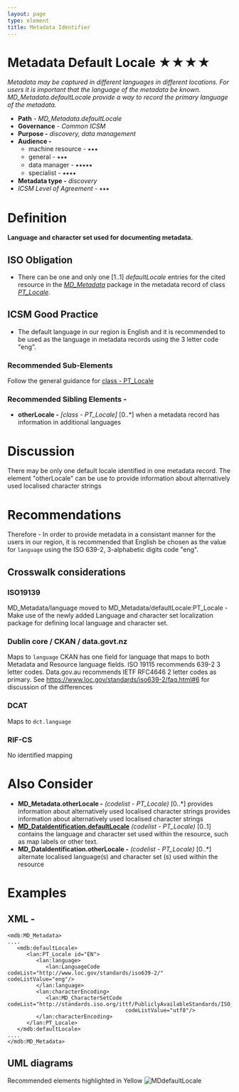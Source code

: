 ```yaml
---
layout: page
type: element
title: Metadata Identifier
---
```

# Metadata Default Locale ★★★★
*Metadata may be captured in different languages in different locations. For users it is important that the language of the metadata be known. MD_Metadata.defaultLocale provide a way to record the primary language of the metadata.*

- **Path** - *MD_Metadata.defaultLocale*
- **Governance** -  *Common ICSM*
- **Purpose -** *discovery, data management*
- **Audience -** 
  - machine resource - ⭑⭑⭑
  - general - ⭑⭑⭑
  - data manager - ⭑⭑⭑⭑⭑
  - specialist - ⭑⭑⭑⭑
- **Metadata type -** *discovery*
- *ICSM Level of Agreement* - ⭑⭑⭑

# Definition 
**Language and character set used for documenting metadata.**

## ISO Obligation 
- There can be one and only one [1..1] *defaultLocale* entries for the cited resource in the  *[MD_Metadata](https://www.loomio.org/d/AniV8zO3/class-md_metadata)* package in the metadata record of class *[PT_Locale](https://www.loomio.org/d/Y8IlUVRL/class-pt_locale)*.  

## ICSM Good Practice  
  - The default language in our region is English and it is recommended to be used as the language in metadata records using the 3 letter code "eng".

### Recommended Sub-Elements 
Follow the general guidance for [class - PT_Locale](https://www.loomio.org/d/Y8IlUVRL/class-pt_locale) 

### Recommended Sibling Elements -  
- **otherLocale -** *[class - PT_Locale]* [0..\*] when a metadata record has information in additional languages


# Discussion 
There may be only one default locale identified in one metadata record.
The element "otherLocale" can be use to provide information about alternatively used localised character strings


# Recommendations 

Therefore - In order to provide metadata in a consistant manner for the users in our region, it is recommended that English be chosen as the value for `language` using the ISO 639-2, 3-alphabetic digits code "eng".

## Crosswalk considerations

### ISO19139
MD_Metadata/language moved to MD_Metadata/defaultLocale:PT_Locale - Make use of the newly added Language and character set localization package for defining local language and character set.

### Dublin core / CKAN / data.govt.nz
Maps to `language`
CKAN has one field for language that maps to both Metadata and Resource language fields. ISO 19115 recommends 639-2 3 letter codes. Data.gov.au recommends IETF RFC4646 2 letter codes as primary. See https://www.loc.gov/standards/iso639-2/faq.html#6 for discussion of the differences

### DCAT
Maps to `dct.language`

### RIF-CS
No identified mapping

# Also Consider
- **MD_Metadata.otherLocale -** *(codelist - PT_Locale)* [0..\*] provides information about alternatively used localised character strings provides information about alternatively used localised character strings
- **[MD_DataIdentification.defaultLocale](https://www.loomio.org/d/Hx9IsE7Q/md_identification-default-locale-definition)** *(codelist - PT_Locale)* [0..1]  contains the  language and character set used within the resource, such as map labels or other text.
- **MD_DataIdentification.otherLocale -**  *(codelist - PT_Locale)* [0..\*] alternate localised language(s) and character set (s) used within the resource

# Examples

## XML -

```
<mdb:MD_Metadata>
....
   <mdb:defaultLocale>
      <lan:PT_Locale id="EN">
         <lan:language>
            <lan:LanguageCode codeList="http://www.loc.gov/standards/iso639-2/" codeListValue="eng"/>
         </lan:language>
         <lan:characterEncoding>
            <lan:MD_CharacterSetCode codeList="http://standards.iso.org/ittf/PubliclyAvailableStandards/ISO_19139_Schemas/resources/codelist/ML_gmxCodelists.xml#MD_CharacterSetCode"
                                     codeListValue="utf8"/>
         </lan:characterEncoding>
      </lan:PT_Locale>
   </mdb:defaultLocale>
....
</mdb:MD_Metadata>
```

## UML diagrams
Recommended elements highlighted in Yellow
![MDdefaultLocale](https://loomio-uploads.s3.amazonaws.com/documents/files/000/200/038/web/1559256047055)
